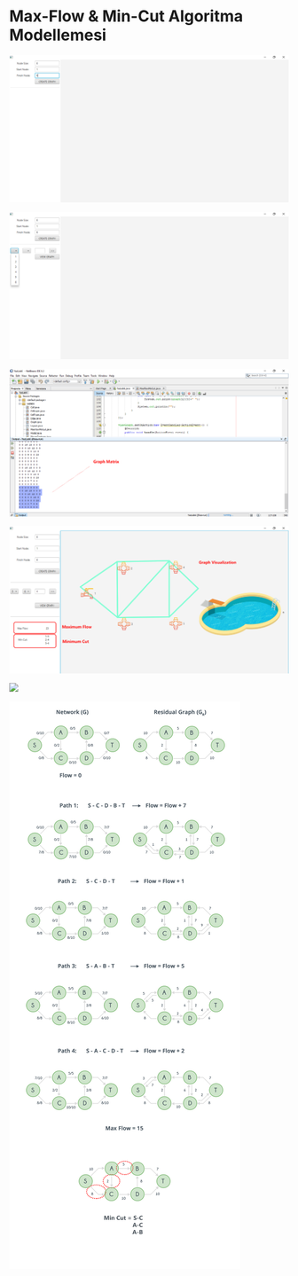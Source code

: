 # Max-Flow & Min-Cut Algoritma Modellemesi

![](https://github.com/osmanozen/YazLab/blob/master/Lab6/Screenshot/1.jpg)

![](https://github.com/osmanozen/YazLab/blob/master/Lab6/Screenshot/2.jpg)

![](https://github.com/osmanozen/YazLab/blob/master/Lab6/Screenshot/3.jpg)

![](https://github.com/osmanozen/YazLab/blob/master/Lab6/Screenshot/4.jpg)

![](https://github.com/osmanozen/YazLab/blob/master/Lab6/Screenshot/algorithm-big-o-analysis.jpg)

![](https://github.com/osmanozen/YazLab/blob/master/Lab6/Screenshot/algoritm-analysis.jpg)

